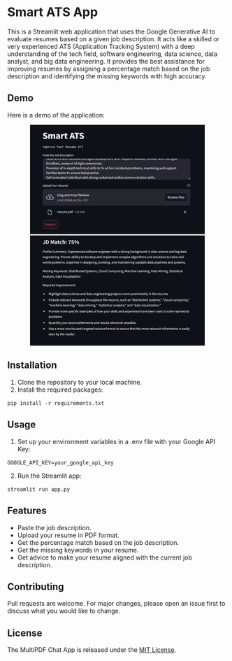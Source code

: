 # Smart ATS App

This is a Streamlit web application that uses the Google Generative AI to evaluate resumes based on a given job description. It acts like a skilled or very experienced ATS (Application Tracking System) with a deep understanding of the tech field, software engineering, data science, data analyst, and big data engineering. It provides the best assistance for improving resumes by assigning a percentage match based on the job description and identifying the missing keywords with high accuracy.

## Demo

Here is a demo of the application:

<p align="center">
  <img src="./demo1.png" width="400">
  <img src="./demo2.png" width="400">
</p>

## Installation

1. Clone the repository to your local machine.
2. Install the required packages:

```
pip install -r requirements.txt
```

## Usage

1. Set up your environment variables in a .env file with your Google API Key:

```
GOOGLE_API_KEY=your_google_api_key
```

2. Run the Streamlit app:

```
streamlit run app.py
```

## Features

- Paste the job description.
- Upload your resume in PDF format.
- Get the percentage match based on the job description.
- Get the missing keywords in your resume.
- Get advice to make your resume aligned with the current job description.

## Contributing

Pull requests are welcome. For major changes, please open an issue first to discuss what you would like to change.

## License

The MultiPDF Chat App is released under the [MIT License](https://opensource.org/licenses/MIT).
